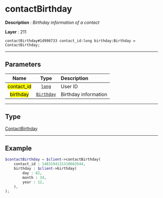 # contactBirthday

**Description** : *Birthday information of a contact*

**Layer** : 211

```tl
contactBirthday#1d998733 contact_id:long birthday:Birthday = ContactBirthday;
```

---

## Parameters

| Name | Type | Description |
| :---: | :---: | :--- |
| <mark>contact_id</mark> | [`long`](type/long) | User ID |
| <mark>birthday</mark> | [`Birthday`](type/Birthday) | Birthday information |

---

## Type

[ContactBirthday](type/ContactBirthday)

---

## Example

```php
$contactBirthday = $client->contactBirthday(
	contact_id : 1483194131310663544,
	birthday : $client->birthday(
		day : 82,
		month : 34,
		year : 12,
	),
);
```
